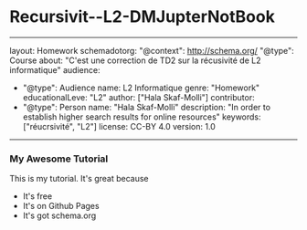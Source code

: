 # Recursivit--L2-DMJupterNotBook

---
layout: Homework
schemadotorg:
 "@context": http://schema.org/
 "@type": Course
 about: "C'est une correction de TD2 sur la récusivité  de L2 informatique"
 audience:
   - "@type": Audience
     name: L2 Informatique
 genre: "Homework"
 educationalLeve: "L2"
 author: ["Hala Skaf-Molli"]
 contributor:
   - "@type": Person
     name: "Hala Skaf-Molli"
 description: "In order to establish higher search results for online resources"
 keywords: ["réucrsivité", "L2"]
 license: CC-BY 4.0
 version: 1.0
---

### My Awesome Tutorial

This is my tutorial. It's great because

- It's free
- It's on Github Pages
- It's got schema.org
